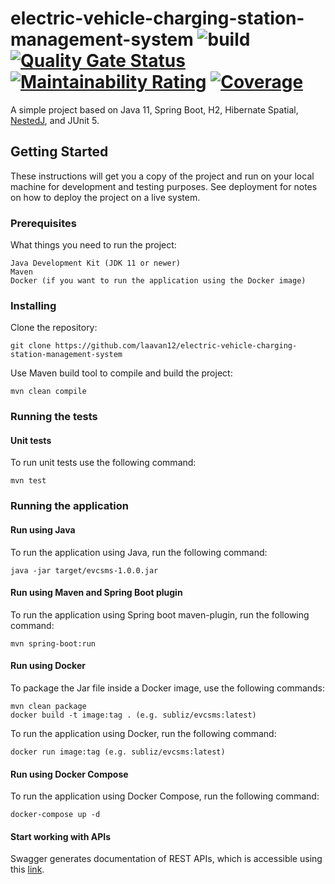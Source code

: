 # electric-vehicle-charging-station-management-system ![build](https://github.com/rezaep/electric-vehicle-charging-station-management-system/workflows/build/badge.svg) [![Quality Gate Status](https://sonarcloud.io/api/project_badges/measure?project=rezaep_electric-vehicle-charging-station-management-system&metric=alert_status)](https://sonarcloud.io/dashboard?id=rezaep_electric-vehicle-charging-station-management-system) [![Maintainability Rating](https://sonarcloud.io/api/project_badges/measure?project=rezaep_electric-vehicle-charging-station-management-system&metric=sqale_rating)](https://sonarcloud.io/dashboard?id=rezaep_electric-vehicle-charging-station-management-system) [![Coverage](https://sonarcloud.io/api/project_badges/measure?project=rezaep_electric-vehicle-charging-station-management-system&metric=coverage)](https://sonarcloud.io/dashboard?id=rezaep_electric-vehicle-charging-station-management-system)

A simple project based on Java 11, Spring Boot, H2, Hibernate Spatial, [NestedJ](https://github.com/eXsio/nestedj), and JUnit 5.

## Getting Started

These instructions will get you a copy of the project and run on your local machine for development and testing purposes. See deployment for notes on how to deploy the project on a live system.

### Prerequisites

What things you need to run the project:

```
Java Development Kit (JDK 11 or newer)
Maven
Docker (if you want to run the application using the Docker image)
```

### Installing

Clone the repository:

```
git clone https://github.com/laavan12/electric-vehicle-charging-station-management-system
```

Use Maven build tool to compile and build the project:

```
mvn clean compile
```
### Running the tests

#### Unit tests

To run unit tests use the following command:

```
mvn test
```
### Running the application

#### Run using Java

To run the application using Java, run the following command:

```
java -jar target/evcsms-1.0.0.jar
```

#### Run using Maven and Spring Boot plugin

To run the application using Spring boot maven-plugin, run the following command:
                                                        
```
mvn spring-boot:run
```

#### Run using Docker

To package the Jar file inside a Docker image, use the following commands:

```
mvn clean package
docker build -t image:tag . (e.g. subliz/evcsms:latest)
```

To run the application using Docker, run the following command:
                                                        
```
docker run image:tag (e.g. subliz/evcsms:latest)
```

#### Run using Docker Compose

To run the application using Docker Compose, run the following command:
                                                        
```
docker-compose up -d
```

#### Start working with APIs
Swagger generates documentation of REST APIs, which is accessible using this [link](http://localhost:8080/swagger-ui.html).
